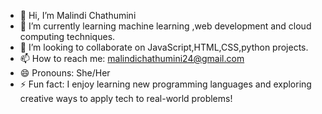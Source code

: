 - 👋 Hi, I’m Malindi Chathumini
- 🌱 I’m currently learning machine learning ,web development and cloud computing techniques.
- 💞️ I’m looking to collaborate on JavaScript,HTML,CSS,python projects.
- 📫 How to reach me: malindichathumini24@gmail.com
- 😄 Pronouns: She/Her
- ⚡ Fun fact: I enjoy learning new programming languages and exploring creative ways to apply tech to real-world problems!

<!---
malindichathumini/malindichathumini is a ✨ special ✨ repository because its `README.md` (this file) appears on your GitHub profile.
You can click the Preview link to take a look at your changes.
--->

